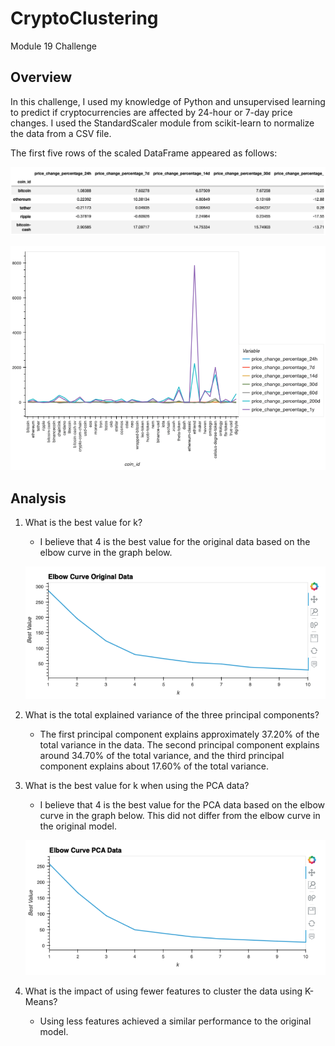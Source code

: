 # CryptoClustering
Module 19 Challenge
## Overview
In this challenge, I used my knowledge of Python and unsupervised learning to predict if cryptocurrencies are affected by 24-hour or 7-day price changes. I used the StandardScaler module from scikit-learn to normalize the data from a CSV file.

The first five rows of the scaled DataFrame appeared as follows:

![](https://github.com/Houdini24/CryptoClustering/blob/main/Resources/Sample%20Data.png)

![](https://github.com/Houdini24/CryptoClustering/blob/main/Resources/DataFrame%20Plot.png)

## Analysis

1. What is the best value for k?
   * I believe that 4 is the best value for the original data based on the elbow curve in the graph below.

   ![](https://github.com/Houdini24/CryptoClustering/blob/main/Resources/Elbow%20Curve%20Original%20Data.png)
   
2. What is the total explained variance of the three principal components?
   * The first principal component explains approximately 37.20% of the total variance in the data. The second principal component explains around 34.70% of the total variance, and the third principal component explains about 17.60% of the total variance.

4. What is the best value for k when using the PCA data?
   * I believe that 4 is the best value for the PCA data based on the elbow curve in the graph below. This did not differ from the elbow curve in the original model.
     
   ![](https://github.com/Houdini24/CryptoClustering/blob/main/Resources/PCA%20Data%20Elbow%20Curve.png)

5. What is the impact of using fewer features to cluster the data using K-Means?
   * Using less features achieved a similar performance to the original model.
